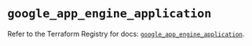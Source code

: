 # `google_app_engine_application`

Refer to the Terraform Registry for docs: [`google_app_engine_application`](https://registry.terraform.io/providers/hashicorp/google/5.35.0/docs/resources/app_engine_application).
